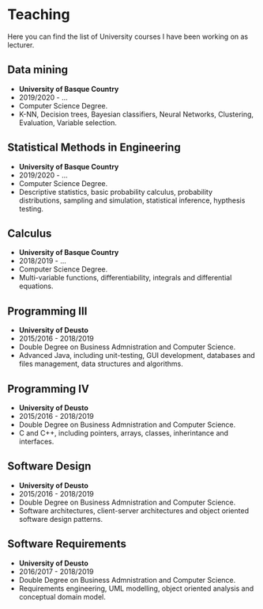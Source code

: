 # Teaching

Here you can find the list of University courses I have been working on as lecturer.

## Data mining
- **University of Basque Country**
- 2019/2020 - ...
- Computer Science Degree.
- K-NN, Decision trees, Bayesian classifiers, Neural Networks, Clustering, Evaluation, Variable selection.

## Statistical Methods in Engineering
- **University of Basque Country**
- 2019/2020 - ...
- Computer Science Degree.
- Descriptive statistics, basic probability calculus, probability distributions, sampling and simulation, statistical inference, hypthesis testing.

## Calculus
- **University of Basque Country**
- 2018/2019 - ...
- Computer Science Degree.
- Multi-variable functions, differentiability, integrals and differential equations.

## Programming III
- **University of Deusto**
- 2015/2016 - 2018/2019
- Double Degree on Business Admnistration and Computer Science.
- Advanced Java, including unit-testing, GUI development, databases and files management, data structures and algorithms.

## Programming IV 
- **University of Deusto**
- 2015/2016 - 2018/2019
- Double Degree on Business Admnistration and Computer Science.
- C and C++, including pointers, arrays, classes, inherintance and interfaces.

## Software Design
- **University of Deusto**
- 2015/2016 - 2018/2019
- Double Degree on Business Admnistration and Computer Science.
- Software architectures, client-server architectures and object oriented software design patterns.

## Software Requirements
- **University of Deusto**
- 2016/2017 - 2018/2019
- Double Degree on Business Admnistration and Computer Science.
- Requirements engineering, UML modelling, object oriented analysis and conceptual domain model.
